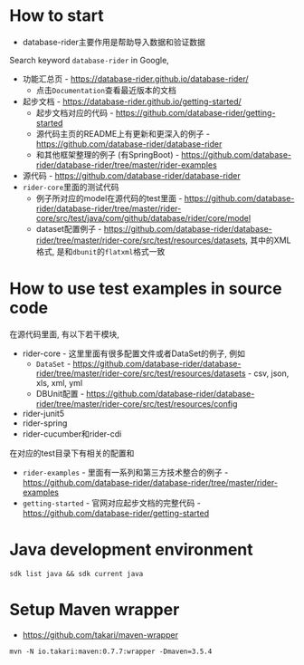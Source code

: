 # How to start

- database-rider主要作用是帮助导入数据和验证数据

Search keyword `database-rider` in Google,

- 功能汇总页 - <https://database-rider.github.io/database-rider/>
  - 点击`Documentation`查看最近版本的文档
- 起步文档 - <https://database-rider.github.io/getting-started/>
  - 起步文档对应的代码 - <https://github.com/database-rider/getting-started>
  - 源代码主页的README上有更新和更深入的例子 - <https://github.com/database-rider/database-rider>
  - 和其他框架整理的例子 (有SpringBoot) - <https://github.com/database-rider/database-rider/tree/master/rider-examples>
- 源代码 - <https://github.com/database-rider/database-rider>
- `rider-core`里面的测试代码
  - 例子所对应的model在源代码的test里面 - <https://github.com/database-rider/database-rider/tree/master/rider-core/src/test/java/com/github/database/rider/core/model>
  - dataset配置例子 - <https://github.com/database-rider/database-rider/tree/master/rider-core/src/test/resources/datasets>, 其中的XML格式, 是和`dbunit`的`flatxml`格式一致

# How to use test examples in source code

在源代码里面, 有以下若干模块,

- rider-core - 这里里面有很多配置文件或者DataSet的例子, 例如
  - `DataSet` - <https://github.com/database-rider/database-rider/tree/master/rider-core/src/test/resources/datasets> - csv, json, xls, xml, yml
  - DBUnit配置 - <https://github.com/database-rider/database-rider/tree/master/rider-core/src/test/resources/config>
- rider-junit5
- rider-spring
- rider-cucumber和rider-cdi

在对应的test目录下有相关的配置和

- `rider-examples` - 里面有一系列和第三方技术整合的例子 - <https://github.com/database-rider/database-rider/tree/master/rider-examples> 
- `getting-started` - 官网对应起步文档的完整代码 - <https://github.com/database-rider/getting-started>

# Java development environment

`sdk list java && sdk current java`

# Setup Maven wrapper

- https://github.com/takari/maven-wrapper

`mvn -N io.takari:maven:0.7.7:wrapper -Dmaven=3.5.4`
